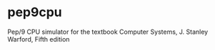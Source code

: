 pep9cpu
=======

Pep/9 CPU simulator for the textbook Computer Systems, J. Stanley Warford, Fifth edition
